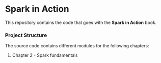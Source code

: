 Spark in Action
=====================

This repository contains the code that goes with the **Spark in Action** book.

### Project Structure

The source code contains different modules for the following chapters:

1. Chapter 2 - Spark fundamentals
